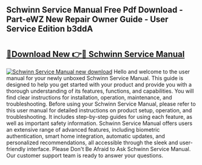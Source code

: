 ## Schwinn Service Manual Free Pdf Download - Part-eWZ New Repair Owner Guide - User Service Edition b3ddA

# <h2><a href="http://bc32913.oget.top/?id=Schwinn+Service+Manual">🔗Download New 👉🔴 Schwinn Service Manual</a></h2>

[![Schwinn Service Manual new download](https://i.imgur.com/5g1atiW.png)](http://bc32913.oget.top/?id=Schwinn+Service+Manual)
Hello and welcome to the user manual for your newly unboxed Schwinn Service Manual. This guide is designed to help you get started with your product and provide you with a thorough understanding of its features, functions, and capabilities. You will find clear instructions for installation, operation, maintenance, and troubleshooting. Before using your Schwinn Service Manual, please refer to this user manual for detailed instructions on product setup, operation, and troubleshooting. It includes step-by-step guides for using each feature, as well as important safety information. Schwinn Service Manual offers users an extensive range of advanced features, including biometric authentication, smart home integration, automatic updates, and personalized recommendations, all accessible through the sleek and user-friendly interface. Please Don't Be Afraid to Ask Schwinn Service Manual. Our customer support team is ready to answer your questions.
